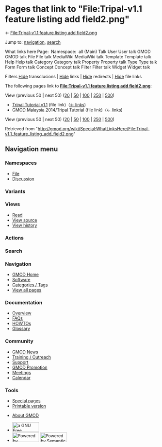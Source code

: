<div id="mw-page-base" class="noprint">

</div>

<div id="mw-head-base" class="noprint">

</div>

<div id="content" class="mw-body" role="main">

<span id="top"></span>

<div id="mw-js-message" style="display:none;">

</div>



# <span dir="auto">Pages that link to "File:Tripal-v1.1 feature listing add field2.png"</span>

<div id="bodyContent">

<div id="contentSub">

← [File:Tripal-v1.1 feature listing add
field2.png](/wiki/File:Tripal-v1.1_feature_listing_add_field2.png "File:Tripal-v1.1 feature listing add field2.png")

</div>

<div id="jump-to-nav" class="mw-jump">

Jump to: [navigation](#mw-navigation), [search](#p-search)

</div>

<div id="mw-content-text">

What links here Page:  Namespace:  all (Main) Talk User User talk GMOD
GMOD talk File File talk MediaWiki MediaWiki talk Template Template talk
Help Help talk Category Category talk Property Property talk Type Type
talk Form Form talk Concept Concept talk Filter Filter talk Widget
Widget talk

Filters
[Hide](/mediawiki/index.php?title=Special:WhatLinksHere/File:Tripal-v1.1_feature_listing_add_field2.png&hidetrans=1 "Special:WhatLinksHere/File:Tripal-v1.1 feature listing add field2.png")
transclusions \|
[Hide](/mediawiki/index.php?title=Special:WhatLinksHere/File:Tripal-v1.1_feature_listing_add_field2.png&hidelinks=1 "Special:WhatLinksHere/File:Tripal-v1.1 feature listing add field2.png")
links \|
[Hide](/mediawiki/index.php?title=Special:WhatLinksHere/File:Tripal-v1.1_feature_listing_add_field2.png&hideredirs=1 "Special:WhatLinksHere/File:Tripal-v1.1 feature listing add field2.png")
redirects \|
[Hide](/mediawiki/index.php?title=Special:WhatLinksHere/File:Tripal-v1.1_feature_listing_add_field2.png&hideimages=1 "Special:WhatLinksHere/File:Tripal-v1.1 feature listing add field2.png")
file links

The following pages link to **[File:Tripal-v1.1 feature listing add
field2.png](/wiki/File:Tripal-v1.1_feature_listing_add_field2.png "File:Tripal-v1.1 feature listing add field2.png")**:

View (previous 50 \| next 50)
([20](/mediawiki/index.php?title=Special:WhatLinksHere/File:Tripal-v1.1_feature_listing_add_field2.png&limit=20 "Special:WhatLinksHere/File:Tripal-v1.1 feature listing add field2.png")
\|
[50](/mediawiki/index.php?title=Special:WhatLinksHere/File:Tripal-v1.1_feature_listing_add_field2.png&limit=50 "Special:WhatLinksHere/File:Tripal-v1.1 feature listing add field2.png")
\|
[100](/mediawiki/index.php?title=Special:WhatLinksHere/File:Tripal-v1.1_feature_listing_add_field2.png&limit=100 "Special:WhatLinksHere/File:Tripal-v1.1 feature listing add field2.png")
\|
[250](/mediawiki/index.php?title=Special:WhatLinksHere/File:Tripal-v1.1_feature_listing_add_field2.png&limit=250 "Special:WhatLinksHere/File:Tripal-v1.1 feature listing add field2.png")
\|
[500](/mediawiki/index.php?title=Special:WhatLinksHere/File:Tripal-v1.1_feature_listing_add_field2.png&limit=500 "Special:WhatLinksHere/File:Tripal-v1.1 feature listing add field2.png"))

- [Tripal Tutorial
  v1.1](/wiki/Tripal_Tutorial_v1.1 "Tripal Tutorial v1.1") (file link) ‎
  <span class="mw-whatlinkshere-tools">([←
  links](/mediawiki/index.php?title=Special:WhatLinksHere&target=Tripal+Tutorial+v1.1 "Special:WhatLinksHere"))</span>
- [GMOD Malaysia 2014/Tripal
  Tutorial](/wiki/GMOD_Malaysia_2014/Tripal_Tutorial "GMOD Malaysia 2014/Tripal Tutorial")
  (file link) ‎ <span class="mw-whatlinkshere-tools">([←
  links](/mediawiki/index.php?title=Special:WhatLinksHere&target=GMOD+Malaysia+2014%2FTripal+Tutorial "Special:WhatLinksHere"))</span>

View (previous 50 \| next 50)
([20](/mediawiki/index.php?title=Special:WhatLinksHere/File:Tripal-v1.1_feature_listing_add_field2.png&limit=20 "Special:WhatLinksHere/File:Tripal-v1.1 feature listing add field2.png")
\|
[50](/mediawiki/index.php?title=Special:WhatLinksHere/File:Tripal-v1.1_feature_listing_add_field2.png&limit=50 "Special:WhatLinksHere/File:Tripal-v1.1 feature listing add field2.png")
\|
[100](/mediawiki/index.php?title=Special:WhatLinksHere/File:Tripal-v1.1_feature_listing_add_field2.png&limit=100 "Special:WhatLinksHere/File:Tripal-v1.1 feature listing add field2.png")
\|
[250](/mediawiki/index.php?title=Special:WhatLinksHere/File:Tripal-v1.1_feature_listing_add_field2.png&limit=250 "Special:WhatLinksHere/File:Tripal-v1.1 feature listing add field2.png")
\|
[500](/mediawiki/index.php?title=Special:WhatLinksHere/File:Tripal-v1.1_feature_listing_add_field2.png&limit=500 "Special:WhatLinksHere/File:Tripal-v1.1 feature listing add field2.png"))

</div>

<div class="printfooter">

Retrieved from
"<http://gmod.org/wiki/Special:WhatLinksHere/File:Tripal-v1.1_feature_listing_add_field2.png>"

</div>

<div id="catlinks" class="catlinks catlinks-allhidden">

</div>

<div class="visualClear">

</div>

</div>

</div>

<div id="mw-navigation">

## Navigation menu

<div id="mw-head">



<div id="left-navigation">

<div id="p-namespaces" class="vectorTabs" role="navigation"
aria-labelledby="p-namespaces-label">

### Namespaces

- <span id="ca-nstab-image"><a href="/wiki/File:Tripal-v1.1_feature_listing_add_field2.png"
  accesskey="c" title="View the file page [c]">File</a></span>
- <span id="ca-talk"><a
  href="/mediawiki/index.php?title=File_talk:Tripal-v1.1_feature_listing_add_field2.png&amp;action=edit&amp;redlink=1"
  accesskey="t"
  title="Discussion about the content page [t]">Discussion</a></span>

</div>

<div id="p-variants" class="vectorMenu emptyPortlet" role="navigation"
aria-labelledby="p-variants-label">

### 

### Variants[](#)

<div class="menu">

</div>

</div>

</div>

<div id="right-navigation">

<div id="p-views" class="vectorTabs" role="navigation"
aria-labelledby="p-views-label">

### Views

- <span id="ca-view">[Read](/wiki/File:Tripal-v1.1_feature_listing_add_field2.png)</span>
- <span id="ca-viewsource"><a
  href="/mediawiki/index.php?title=File:Tripal-v1.1_feature_listing_add_field2.png&amp;action=edit"
  accesskey="e" title="This page is protected.
  You can view its source [e]">View source</a></span>
- <span id="ca-history"><a
  href="/mediawiki/index.php?title=File:Tripal-v1.1_feature_listing_add_field2.png&amp;action=history"
  accesskey="h" title="Past revisions of this page [h]">View history</a></span>

</div>

<div id="p-cactions" class="vectorMenu emptyPortlet" role="navigation"
aria-labelledby="p-cactions-label">

### Actions[](#)

<div class="menu">

</div>

</div>

<div id="p-search" role="search">

### Search

<div id="simpleSearch">

</div>

</div>

</div>

</div>

<div id="mw-panel">

<div id="p-logo" role="banner">

<a href="/wiki/Main_Page"
style="background-image: url(http://gmod.org/images/GMOD-cogs.png);"
title="Visit the main page"></a>

</div>

<div id="p-Navigation" class="portal" role="navigation"
aria-labelledby="p-Navigation-label">

### Navigation

<div class="body">

- <span id="n-GMOD-Home">[GMOD Home](/wiki/Main_Page)</span>
- <span id="n-Software">[Software](/wiki/GMOD_Components)</span>
- <span id="n-Categories-.2F-Tags">[Categories /
  Tags](/wiki/Categories)</span>
- <span id="n-View-all-pages">[View all
  pages](/wiki/Special:AllPages)</span>

</div>

</div>

<div id="p-Documentation" class="portal" role="navigation"
aria-labelledby="p-Documentation-label">

### Documentation

<div class="body">

- <span id="n-Overview">[Overview](/wiki/Overview)</span>
- <span id="n-FAQs">[FAQs](/wiki/Category:FAQ)</span>
- <span id="n-HOWTOs">[HOWTOs](/wiki/Category:HOWTO)</span>
- <span id="n-Glossary">[Glossary](/wiki/Glossary)</span>

</div>

</div>

<div id="p-Community" class="portal" role="navigation"
aria-labelledby="p-Community-label">

### Community

<div class="body">

- <span id="n-GMOD-News">[GMOD News](/wiki/GMOD_News)</span>
- <span id="n-Training-.2F-Outreach">[Training /
  Outreach](/wiki/Training_and_Outreach)</span>
- <span id="n-Support">[Support](/wiki/Support)</span>
- <span id="n-GMOD-Promotion">[GMOD
  Promotion](/wiki/GMOD_Promotion)</span>
- <span id="n-Meetings">[Meetings](/wiki/Meetings)</span>
- <span id="n-Calendar">[Calendar](/wiki/Calendar)</span>

</div>

</div>

<div id="p-tb" class="portal" role="navigation"
aria-labelledby="p-tb-label">

### Tools

<div class="body">

- <span id="t-specialpages"><a href="/wiki/Special:SpecialPages" accesskey="q"
  title="A list of all special pages [q]">Special pages</a></span>
- <span id="t-print"><a
  href="/mediawiki/index.php?title=Special:WhatLinksHere/File:Tripal-v1.1_feature_listing_add_field2.png&amp;printable=yes"
  rel="alternate" accesskey="p"
  title="Printable version of this page [p]">Printable version</a></span>

</div>

</div>

</div>

</div>

<div id="footer" role="contentinfo">

- <span id="footer-places-about">[About
  GMOD](/wiki/GMOD:About "GMOD:About")</span>

<!-- -->

- <span id="footer-copyrightico">[<img src="http://www.gnu.org/graphics/gfdl-logo-small.png" width="88"
  height="31" alt="a GNU Free Documentation License" />](http://www.gnu.org/licenses/fdl-1.3.html)</span>
- <span id="footer-poweredbyico">[<img src="/mediawiki/skins/common/images/poweredby_mediawiki_88x31.png"
  width="88" height="31" alt="Powered by MediaWiki" />](//www.mediawiki.org/)
  [<img
  src="/mediawiki/extensions/SemanticMediaWiki/includes/../resources/images/smw_button.png"
  width="88" height="31" alt="Powered by Semantic MediaWiki" />](https://www.semantic-mediawiki.org/wiki/Semantic_MediaWiki)</span>

<div style="clear:both">

</div>

</div>
